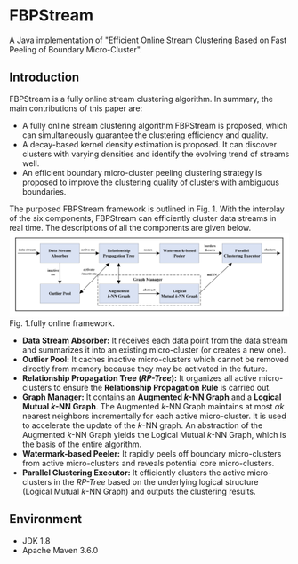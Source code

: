 # FBPStream
A Java implementation of "Efficient Online Stream Clustering Based on Fast Peeling of Boundary Micro-Cluster".

## Introduction
FBPStream is a fully online stream clustering algorithm. In summary, the main contributions of this paper are:

- A fully online stream clustering algorithm FBPStream is proposed, which can simultaneously guarantee the clustering efficiency and quality.
- A decay-based kernel density estimation is proposed. It can discover clusters with varying densities and identify the evolving trend of streams well.
- An efficient boundary micro-cluster peeling clustering strategy is proposed to improve the clustering quality of clusters with ambiguous boundaries.

The purposed FBPStream framework is outlined in Fig. 1. With the interplay of the six components, FBPStream can efficiently cluster data streams in real time. The descriptions of all the components are given below.
![Fig. 1.fully online framework.](fig/framework.png?v=1&type=image)
Fig. 1.fully online framework.

- __Data Stream Absorber:__ It receives each data point from the data stream and summarizes it into an existing micro-cluster (or creates a new one).
- __Outlier Pool:__ It caches inactive micro-clusters which cannot be removed directly from memory because they may be activated in the future.
- __Relationship Propagation Tree (_RP-Tree_):__ It organizes all active micro-clusters to ensure the __Relationship Propagation Rule__ is carried out.
- __Graph Manager:__ It contains an __Augmented $k$-NN Graph__ and a __Logical Mutual $k$-NN Graph__. The Augmented $k$-NN Graph maintains at most $\alpha k$ nearest neighbors incrementally for each active micro-cluster. It is used to accelerate the update of the $k$-NN graph. An abstraction of the Augmented $k$-NN Graph yields the Logical Mutual $k$-NN Graph, which is the basis of the entire algorithm.
- __Watermark-based Peeler:__ It rapidly peels off boundary micro-clusters from active micro-clusters and reveals potential core micro-clusters.
- __Parallel Clustering Executor:__ It efficiently clusters the active micro-clusters in the _RP-Tree_ based on the underlying logical structure (Logical Mutual $k$-NN Graph) and outputs the clustering results.

## Environment
- JDK 1.8
- Apache Maven 3.6.0